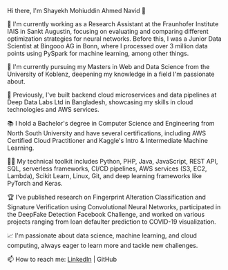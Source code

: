 Hi there, I'm Shayekh Mohiuddin Ahmed Navid 👋

🔭 I'm currently working as a Research Assistant at the Fraunhofer Institute IAIS in Sankt Augustin, focusing on evaluating and comparing different optimization strategies for neural networks. Before this, I was a Junior Data Scientist at Bingooo AG in Bonn, where I processed over 3 million data points using PySpark for machine learning, among other things.

🌱 I'm currently pursuing my Masters in Web and Data Science from the University of Koblenz, deepening my knowledge in a field I'm passionate about.

💼 Previously, I've built backend cloud microservices and data pipelines at Deep Data Labs Ltd in Bangladesh, showcasing my skills in cloud technologies and AWS services.

📚 I hold a Bachelor's degree in Computer Science and Engineering from North South University and have several certifications, including AWS Certified Cloud Practitioner and Kaggle's Intro & Intermediate Machine Learning.

👨‍💻 My technical toolkit includes Python, PHP, Java, JavaScript, REST API, SQL, serverless frameworks, CI/CD pipelines, AWS services (S3, EC2, Lambda), Scikit Learn, Linux, Git, and deep learning frameworks like PyTorch and Keras.

🏆 I've published research on Fingerprint Alteration Classification and Signature Verification using Convolutional Neural Networks, participated in the DeepFake Detection Facebook Challenge, and worked on various projects ranging from loan defaulter prediction to COVID-19 visualization.

📈 I'm passionate about data science, machine learning, and cloud computing, always eager to learn more and tackle new challenges.

📫 How to reach me: [LinkedIn](https://www.linkedin.com/in/shayekhnavid/) | GitHub



<!--
**shayekh00/shayekh00** is a ✨ _special_ ✨ repository because its `README.md` (this file) appears on your GitHub profile.

Here are some ideas to get you started:

- 🔭 I’m currently working on ...
- 🌱 I’m currently learning ...
- 👯 I’m looking to collaborate on ...
- 🤔 I’m looking for help with ...
- 💬 Ask me about ...
- 📫 How to reach me: ...
- 😄 Pronouns: ...
- ⚡ Fun fact: ...
-->
